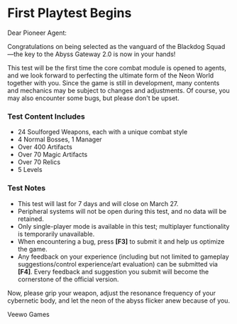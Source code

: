 # **First Playtest Begins**

Dear Pioneer Agent:

Congratulations on being selected as the vanguard of the Blackdog Squad—the key to the Abyss Gateway 2.0 is now in your hands!

This test will be the first time the core combat module is opened to agents, and we look forward to perfecting the ultimate form of the Neon World together with you. Since the game is still in development, many contents and mechanics may be subject to changes and adjustments. Of course, you may also encounter some bugs, but please don't be upset.

### Test Content Includes

* 24 Soulforged Weapons, each with a unique combat style
* 4 Normal Bosses, 1 Manager
* Over 400 Artifacts
* Over 70 Magic Artifacts
* Over 70 Relics
* 5 Levels
### **Test Notes**

* This test will last for 7 days and will close on March 27.
* Peripheral systems will not be open during this test, and no data will be retained.
* Only single-player mode is available in this test; multiplayer functionality is temporarily unavailable.
* When encountering a bug, press **[F3]** to submit it and help us optimize the game.
* Any feedback on your experience (including but not limited to gameplay suggestions/control experience/art evaluation) can be submitted via **[F4]**.
Every feedback and suggestion you submit will become the cornerstone of the official version.

Now, please grip your weapon, adjust the resonance frequency of your cybernetic body, and let the neon of the abyss flicker anew because of you.

Veewo Games

